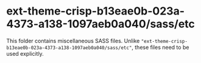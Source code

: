 # ext-theme-crisp-b13eae0b-023a-4373-a138-1097aeb0a040/sass/etc

This folder contains miscellaneous SASS files. Unlike `"ext-theme-crisp-b13eae0b-023a-4373-a138-1097aeb0a040/sass/etc"`, these files
need to be used explicitly.
